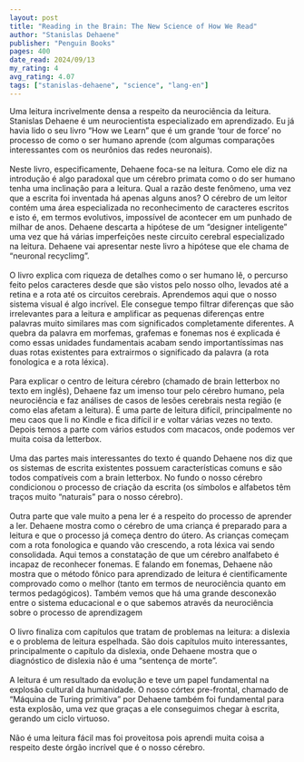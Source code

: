 ```yaml
---
layout: post
title: "Reading in the Brain: The New Science of How We Read"
author: "Stanislas Dehaene"
publisher: "Penguin Books"
pages: 400
date_read: 2024/09/13
my_rating: 4
avg_rating: 4.07
tags: ["stanislas-dehaene", "science", "lang-en"]
---
```


Uma leitura incrivelmente densa a respeito da neurociência da leitura. Stanislas Dehaene é um neurocientista especializado em aprendizado. Eu já havia lido o seu livro “How we Learn” que é um grande ‘tour de force’ no processo de como o ser humano aprende (com algumas comparações interessantes com os neurônios das redes neuronais). <br/><br/>Neste livro, especificamente, Dehaene foca-se na leitura. Como ele diz na introdução é algo paradoxal que um cérebro primata como o do ser humano tenha uma inclinação para a leitura. Qual a razão deste fenômeno, uma vez que a escrita foi inventada há apenas alguns anos? O cérebro de um leitor contém uma área especializada no reconhecimento de caracteres escritos e isto é, em termos evolutivos, impossível de acontecer em um punhado de milhar de anos. Dehaene descarta a hipótese de um “designer inteligente” uma vez que há várias imperfeições neste circuito cerebral especializado na leitura. Dehaene vai apresentar neste livro a hipótese que ele chama de “neuronal recyclimg”.<br/><br/>O livro explica com riqueza de detalhes como o ser humano lê, o percurso feito pelos caracteres desde que são vistos pelo nosso olho, levados até a retina e a rota até os circuitos cerebrais. Aprendemos aqui que o nosso sistema visual é algo incrível. Ele consegue tempo filtrar diferenças que são irrelevantes para a leitura e amplificar as pequenas diferenças entre palavras muito similares mas com significados completamente diferentes. A quebra da palavra em morfemas, grafemas e fonemas nos é explicada é como essas unidades fundamentais acabam sendo importantíssimas nas duas rotas existentes para extrairmos o significado da palavra (a rota fonologica e a rota léxica). <br/><br/>Para explicar o centro de leitura cérebro (chamado de brain letterbox no texto em inglês), Dehaene faz um imenso tour pelo cérebro humano, pela neurociência e faz análises de casos de lesões cerebrais nesta região (e como elas afetam a leitura). É uma parte de leitura difícil, principalmente no meu caos que li no Kindle e fica difícil ir e voltar várias vezes no texto. Depois temos a parte com vários estudos com macacos, onde podemos ver muita coisa da letterbox. <br/><br/>Uma das partes mais interessantes do texto é quando Dehaene nos diz que os sistemas de escrita existentes possuem características comuns e são todos compatíveis com a brain letterbox. No fundo o nosso cérebro condicionou o processo de criação da escrita (os símbolos e alfabetos têm traços muito  “naturais” para o nosso cérebro). <br/><br/>Outra parte que vale muito a pena ler é a respeito do processo de aprender a ler. Dehaene mostra como o cérebro de uma criança é preparado para a leitura e que o processo já começa dentro do útero. As crianças começam com a rota fonologica e quando vão crescendo, a rota léxica vai sendo consolidada. Aqui temos a constatação de que um cérebro analfabeto é incapaz de reconhecer fonemas. E falando em fonemas, Dehaene não mostra que o método fônico para aprendizado de leitura é cientificamente comprovado como o melhor (tanto em termos de neurociência quanto em termos pedagógicos). Também vemos que há uma grande desconexão entre o sistema educacional e o que sabemos através da neurociência sobre o processo de aprendizagem<br/><br/>O livro finaliza com capítulos que tratam de problemas na leitura: a dislexia e o problema de leitura espelhada. São dois capítulos muito interessantes, principalmente o capítulo da dislexia, onde Dehaene mostra que o diagnóstico de dislexia não é uma “sentença de morte”.  <br/><br/>A leitura é um resultado da evolução e teve um papel fundamental na explosão cultural da humanidade. O nosso córtex pre-frontal, chamado de “Máquina de Turing primitiva” por Dehaene também  foi fundamental para esta explosão, uma vez que graças a ele conseguimos chegar à escrita, gerando um ciclo virtuoso. <br/><br/>Não é uma leitura fácil mas foi proveitosa pois aprendi muita coisa a respeito deste órgão incrível que é o nosso cérebro.


